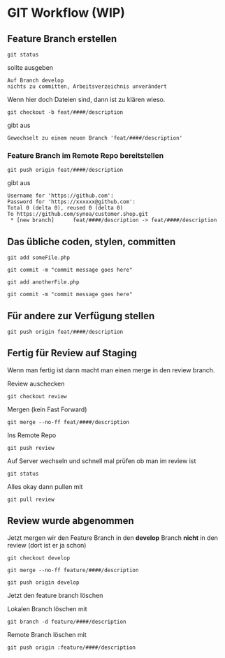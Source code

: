 # GIT Workflow (WIP)

## Feature Branch erstellen

`git status`

sollte ausgeben

```
Auf Branch develop
nichts zu committen, Arbeitsverzeichnis unverändert
```

Wenn hier doch Dateien sind, dann ist zu klären wieso.

`git checkout -b feat/####/description`

gibt aus

```
Gewechselt zu einem neuen Branch 'feat/####/description'
```

### Feature Branch im Remote Repo bereitstellen

`git push origin feat/####/description`

gibt aus 

```
Username for 'https://github.com': 
Password for 'https://xxxxxx@github.com': 
Total 0 (delta 0), reused 0 (delta 0)
To https://github.com/synoa/customer.shop.git
 * [new branch]      feat/####/description -> feat/####/description
```

## Das übliche coden, stylen, committen

`git add someFile.php`

`git commit -m "commit message goes here"`

`git add anotherFile.php`

`git commit -m "commit message goes here"`

## Für andere zur Verfügung stellen

`git push origin feat/####/description`

## Fertig für Review auf Staging

Wenn man fertig ist dann macht man einen merge in den review branch.

Review auschecken

`git checkout review`

Mergen (kein Fast Forward)

`git merge --no-ff feat/####/description`

Ins Remote Repo

`git push review`

Auf Server wechseln und schnell mal prüfen ob man im review ist

`git status`

Alles okay dann pullen mit

`git pull review`

## Review wurde abgenommen

Jetzt mergen wir den Feature Branch in den **develop** Branch **nicht** in den review (dort ist er ja schon)

`git checkout develop`

`git merge --no-ff feature/####/description`

`git push origin develop`

Jetzt den feature branch löschen

Lokalen Branch löschen mit

`git branch -d feature/####/description`

Remote Branch löschen mit

`git push origin :feature/####/description`